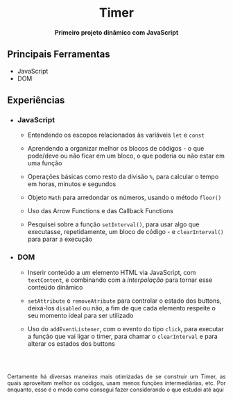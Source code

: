 <h1 align="center">Timer</h1>
<h4 align="center">Primeiro projeto dinâmico com JavaScript</h3>

## Principais Ferramentas
- JavaScript
- DOM

## Experiências

- ### JavaScript
  - Entendendo os escopos relacionados às variáveis ``let`` e ``const``
  
  - Aprendendo a organizar melhor os blocos de códigos - o que pode/deve ou não ficar em um bloco, o que poderia ou não estar em uma função

  - Operações básicas como resto da divisão ``%``, para calcular o tempo em horas, minutos e segundos

  - Objeto ``Math`` para arredondar os números, usando o método ``floor()``

  - Uso das Arrow Functions e das Callback Functions

  - Pesquisei sobre a função ``setInterval()``, para usar algo que executasse, repetidamente, um bloco de código - e ``clearInterval()`` para parar a execução

- ### DOM
  - Inserir conteúdo a um elemento HTML via JavaScript, com ``textContent``, e combinando com a <em>interpolação</em> para tornar esse conteúdo dinâmico

  - ``setAttribute`` e ``removeAtribute`` para controlar o estado dos buttons, deixá-los ``disabled`` ou não, a fim de que cada elemento respeite o seu momento ideal para ser utilizado

  - Uso do ``addEventListener``, com o evento do tipo ``click``, para executar a função que vai ligar o timer, para chamar o ``clearInterval`` e para alterar os estados dos buttons

<br>
<br>
<p  style="font-size: 90%;text-align: justify">Certamente há diversas maneiras mais otimizadas de se construir um Timer, as quais aproveitam melhor os códigos, usam menos funções intermediárias, etc. Por enquanto, esse é o modo como consegui fazer considerando o que estudei até aqui</p>
